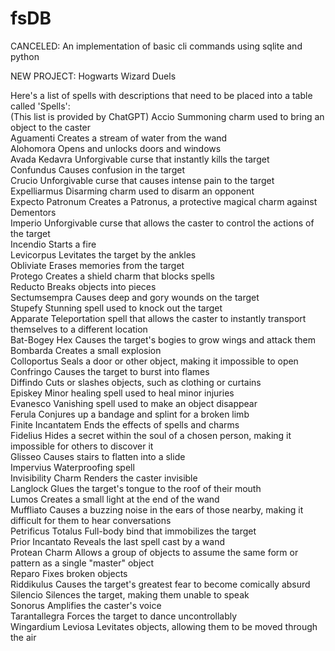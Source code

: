 # fsDB
CANCELED: An implementation of basic cli commands using sqlite and python

NEW PROJECT: Hogwarts Wizard Duels

Here's a list of spells with descriptions that need to be placed into a table called 'Spells':<br>
(This list is provided by ChatGPT)
Accio	              Summoning charm used to bring an object to the caster<br>
Aguamenti     	    Creates a stream of water from the wand<br>
Alohomora	          Opens and unlocks doors and windows<br>
Avada Kedavra	      Unforgivable curse that instantly kills the target<br>
Confundus	          Causes confusion in the target<br>
Crucio	            Unforgivable curse that causes intense pain to the target<br>
Expelliarmus	      Disarming charm used to disarm an opponent<br>
Expecto Patronum	  Creates a Patronus, a protective magical charm against Dementors<br>
Imperio	            Unforgivable curse that allows the caster to control the actions of the target<br>
Incendio	          Starts a fire<br>
Levicorpus	        Levitates the target by the ankles<br>
Obliviate	          Erases memories from the target<br>
Protego	            Creates a shield charm that blocks spells<br>
Reducto	            Breaks objects into pieces<br>
Sectumsempra        Causes deep and gory wounds on the target<br>
Stupefy	            Stunning spell used to knock out the target<br>
Apparate	          Teleportation spell that allows the caster to instantly transport themselves to a different location<br>
Bat-Bogey Hex     	Causes the target's bogies to grow wings and attack them<br>
Bombarda	          Creates a small explosion<br>
Colloportus	        Seals a door or other object, making it impossible to open<br>
Confringo	          Causes the target to burst into flames<br>
Diffindo	          Cuts or slashes objects, such as clothing or curtains<br>
Episkey	            Minor healing spell used to heal minor injuries<br>
Evanesco	          Vanishing spell used to make an object disappear<br>
Ferula	            Conjures up a bandage and splint for a broken limb<br>
Finite Incantatem	  Ends the effects of spells and charms<br>
Fidelius	          Hides a secret within the soul of a chosen person, making it impossible for others to discover it<br>
Glisseo	            Causes stairs to flatten into a slide<br>
Impervius         	Waterproofing spell<br>
Invisibility Charm	Renders the caster invisible<br>
Langlock	          Glues the target's tongue to the roof of their mouth<br>
Lumos	              Creates a small light at the end of the wand<br>
Muffliato	          Causes a buzzing noise in the ears of those nearby, making it difficult for them to hear conversations<br>
Petrificus Totalus	Full-body bind that immobilizes the target<br>
Prior               Incantato	Reveals the last spell cast by a wand<br>
Protean             Charm	Allows a group of objects to assume the same form or pattern as a single "master" object<br>
Reparo	            Fixes broken objects<br>
Riddikulus	        Causes the target's greatest fear to become comically absurd<br>
Silencio	          Silences the target, making them unable to speak<br>
Sonorus	            Amplifies the caster's voice<br>
Tarantallegra	      Forces the target to dance uncontrollably<br>
Wingardium Leviosa	Levitates objects, allowing them to be moved through the air<br>
